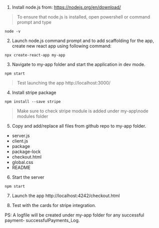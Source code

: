 1. Install node.js from: https://nodejs.org/en/download/
> To ensure that node.js is installed, open powershell or command prompt and type 
```
node -v
```

2. Launch node.js command prompt and to add scaffolding for the app, create new react app using following command:
```
npx create-react-app my-app
```

3. Navigate to my-app folder and start the application in dev mode. 
```
npm start
```
> Test launching the app http://localhost:3000/

4. Install stripe package
```
npm install --save stripe
```
> Make sure to check stripe module is added under my-app\node modules folder

5. Copy and add/replace all files from github repo to my-app folder.
- server.js
- client.js
- package
- package-lock
- checkout.html
- global.css
- README

6. Start the server
```
npm start
```

7. Launch the app  http://localhost:4242/checkout.html

8. Test with the cards for stripe integration.

PS: A logfile will be created under my-app folder for any successful payment- successfulPayments_Log.

